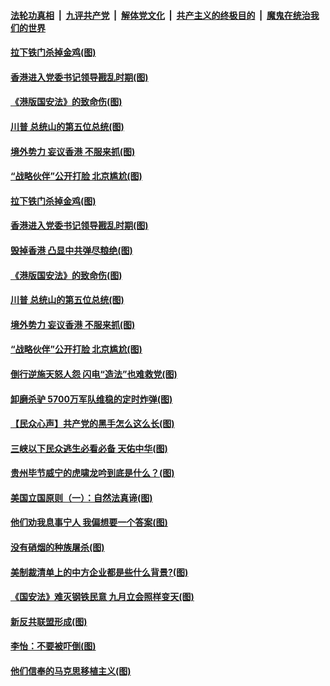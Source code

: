 

####  [法轮功真相](../../../../basic/blob/master/README.md?t=07050902) &nbsp;|&nbsp; [九评共产党](../../../../9ping.md/blob/master/README.md?t=07050902) &nbsp;|&nbsp; [解体党文化](../../../../jtdwh.md/blob/master/README.md?t=07050902)  &nbsp;|&nbsp; [共产主义的终极目的](../../../../gczydzjmd.md/blob/master/README.md?t=07050902) &nbsp;|&nbsp; [魔鬼在统治我们的世界](../../../../mgztzwmdsj.md/blob/master/README.md?t=07050902) 

#### [拉下铁门杀掉金鸡(图)](../pages/p4/938671.md?t=07050902) 

#### [香港进入党委书记领导戡乱时期(图)](../pages/p4/938667.md?t=07050902) 

#### [《港版国安法》的致命伤(图)](../pages/p4/938700.md?t=07050902) 

#### [川普 总统山的第五位总统(图)](../pages/p4/938647.md?t=07050902) 

#### [境外势力 妄议香港 不服来抓(图)](../pages/p4/938616.md?t=07050902) 

#### [“战略伙伴”公开打脸 北京尴尬(图)](../pages/p4/938610.md?t=07050902) 

#### [拉下铁门杀掉金鸡(图)](../pages/p4/938671.md?t=07050902) 

#### [香港进入党委书记领导戡乱时期(图)](../pages/p4/938667.md?t=07050902) 

#### [毁掉香港 凸显中共弹尽粮绝(图)](../pages/p4/938674.md?t=07050902) 

#### [《港版国安法》的致命伤(图)](../pages/p4/938700.md?t=07050902) 

#### [川普 总统山的第五位总统(图)](../pages/p4/938647.md?t=07050902) 

#### [境外势力 妄议香港 不服来抓(图)](../pages/p4/938616.md?t=07050902) 

#### [“战略伙伴”公开打脸 北京尴尬(图)](../pages/p4/938610.md?t=07050902) 

#### [倒行逆施天怒人怨 闪电“造法”也难救党(图)](../pages/p4/938609.md?t=07050902) 

#### [卸磨杀驴 5700万军队维稳的定时炸弹(图)](../pages/p4/938607.md?t=07050902) 

#### [【民众心声】共产党的黑手怎么这么长(图)](../pages/p4/938456.md?t=07050902) 

#### [三峡以下民众逃生必看必备 天佑中华(图)](../pages/p4/938593.md?t=07050902) 

#### [贵州毕节威宁的虎啸龙吟到底是什么？(图)](../pages/p4/938596.md?t=07050902) 

#### [美国立国原则（一）：自然法真谛(图)](../pages/p4/938484.md?t=07050902) 

#### [他们劝我息事宁人 我偏想要一个答案(图)](../pages/p4/938491.md?t=07050902) 

#### [没有硝烟的种族屠杀(图)](../pages/p4/938489.md?t=07050902) 

#### [美制裁清单上的中方企业都是些什么背景?(图)](../pages/p4/938486.md?t=07050902) 

#### [《国安法》难灭钢铁民意 九月立会照样变天(图)](../pages/p4/938485.md?t=07050902) 

#### [新反共联盟形成(图)](../pages/p4/938480.md?t=07050902) 

#### [李怡：不要被吓倒(图)](../pages/p4/938488.md?t=07050902) 

#### [他们信奉的马克思移植主义(图)](../pages/p4/938413.md?t=07050902) 

